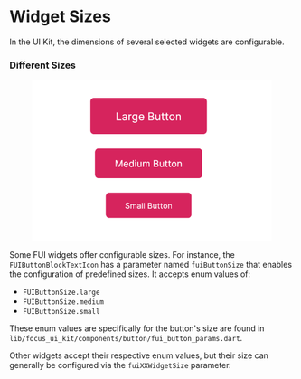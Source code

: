# Widget Sizes

In the UI Kit, the dimensions of several selected widgets are configurable.

### Different Sizes

<figure><img src="../../.gitbook/assets/widget-sizes.png" alt=""><figcaption></figcaption></figure>

Some FUI widgets offer configurable sizes. For instance, the `FUIButtonBlockTextIcon` has a parameter named `fuiButtonSize` that enables the configuration of predefined sizes. It accepts enum values of:

* `FUIButtonSize.large`
* `FUIButtonSize.medium`
* `FUIButtonSize.small`

These enum values are specifically for the button's size are found in `lib/focus_ui_kit/components/button/fui_button_params.dart`.

Other widgets accept their respective enum values, but their size can generally be configured via the `fuiXXWidgetSize` parameter.
